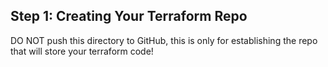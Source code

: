 Step 1: Creating Your Terraform Repo
-------
DO NOT push this directory to GitHub, this is only for establishing the repo that will store your terraform code!